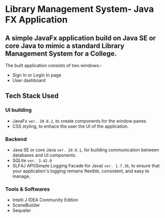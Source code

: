 # Library Management System- Java FX Application
## A simple JavaFx application build on Java SE or core Java to mimic a standard Library Management System for a College.

The built application consists of two windows:-
- Sign In or Login In page
- User dashboard

## Tech Stack Used

### UI building
- JavaFx `ver. 20.0.2`, to create components for the window panes.
- CSS styling, to enhace the user the UI of the application.

### Backend
- Java SE or core Java `ver. 20.0.1`, for building communication between databases and UI components.
- SQLite `ver. 3.42.0`
- SLF4J API(Simple Logging Facade for Java) `ver. 1.7.36`, to  ensure that your application's logging remains flexible, consistent, and easy to manage.

### Tools & Softwares
- Intelli J IDEA Community Edition
- SceneBuilder
- Sequeler
